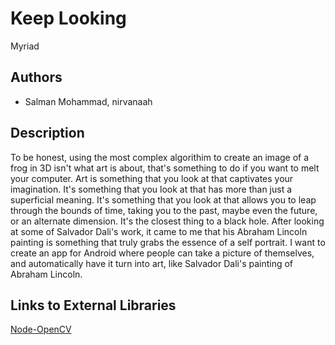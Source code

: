 # Keep Looking
Myriad

## Authors
- Salman Mohammad, nirvanaah

## Description
To be honest, using the most complex algorithim to create an image of a frog in 3D isn't what art is about, that's something to do if you want to melt your computer. Art is something that you look at that captivates your imagination. It's something that you look at that has more than just a superficial meaning. It's something that you look at that allows you to leap through the bounds of time, taking you to the past, maybe even the future, or an alternate dimension. It's the closest thing to a black hole. After looking at some of Salvador Dali's work, it came to me that his Abraham Lincoln painting is something that truly grabs the essence of a self portrait. I want to create an app for Android where people can take a picture of themselves, and automatically have it turn into art, like Salvador Dali's painting of Abraham Lincoln.

## Links to External Libraries

[Node-OpenCV](https://github.com/peterbraden/node-opencv "Node-OpenCV")
